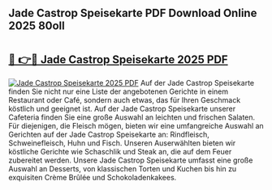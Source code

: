 ## Jade Castrop Speisekarte PDF Download Online 2025 80oll

# <h2><a href="http://gc86kb.nevu.top/?p=Jade+Castrop+Speisekarte">🔗 👉🔴 Jade Castrop Speisekarte 2025 PDF</a></h2>

[![Jade Castrop Speisekarte 2025 PDF](https://i.imgur.com/dBaPXMq.png)](http://gc86kb.nevu.top/?p=Jade+Castrop+Speisekarte)
Auf der Jade Castrop Speisekarte finden Sie nicht nur eine Liste der angebotenen Gerichte in einem Restaurant oder Café, sondern auch etwas, das für Ihren Geschmack köstlich und geeignet ist. Auf der Jade Castrop Speisekarte unserer Cafeteria finden Sie eine große Auswahl an leichten und frischen Salaten. Für diejenigen, die Fleisch mögen, bieten wir eine umfangreiche Auswahl an Gerichten auf der Jade Castrop Speisekarte an: Rindfleisch, Schweinefleisch, Huhn und Fisch. Unseren Auserwählten bieten wir köstliche Gerichte wie Schaschlik und Steak an, die auf dem Feuer zubereitet werden. Unsere Jade Castrop Speisekarte umfasst eine große Auswahl an Desserts, von klassischen Torten und Kuchen bis hin zu exquisiten Crème Brûlée und Schokoladenkakees.
